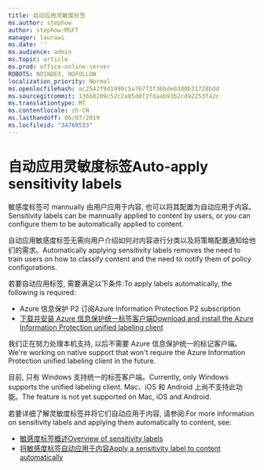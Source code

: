 ```yaml
---
title: 自动应用灵敏度标签
ms.author: stephow
author: stephow-MSFT
manager: laurawi
ms.date: ''
ms.audience: admin
ms.topic: article
ms.prod: office-online-server
ROBOTS: NOINDEX, NOFOLLOW
localization_priority: Normal
ms.openlocfilehash: ac2542f9d1990c5a76773f36bde03d0b31728bdd
ms.sourcegitcommit: 136b8209c52c2a05d0f2fdaab93b2cd92253fa2c
ms.translationtype: MT
ms.contentlocale: zh-CN
ms.lasthandoff: 06/07/2019
ms.locfileid: "34769533"
---
```

# <a name="auto-apply-sensitivity-labels"></a><span data-ttu-id="67002-102">自动应用灵敏度标签</span><span class="sxs-lookup"><span data-stu-id="67002-102">Auto-apply sensitivity labels</span></span>

<span data-ttu-id="67002-103">敏感度标签可 mannually 由用户应用于内容, 也可以将其配置为自动应用于内容。</span><span class="sxs-lookup"><span data-stu-id="67002-103">Sensitivity labels can be mannually applied to content by users, or you can configure them to be automatically applied to content.</span></span>

<span data-ttu-id="67002-104">自动应用敏感度标签无需向用户介绍如何对内容进行分类以及将策略配置通知给他们的需求。</span><span class="sxs-lookup"><span data-stu-id="67002-104">Automatically applying sensitivity labels removes the need to train users on how to classify content and the need to notify them of policy configurations.</span></span>

<span data-ttu-id="67002-105">若要自动应用标签, 需要满足以下条件:</span><span class="sxs-lookup"><span data-stu-id="67002-105">To apply labels automatically, the following is required:</span></span>

- <span data-ttu-id="67002-106">Azure 信息保护 P2 订阅</span><span class="sxs-lookup"><span data-stu-id="67002-106">Azure Information Protection P2 subscription</span></span>
- [<span data-ttu-id="67002-107">下载并安装 Azure 信息保护统一标签客户端</span><span class="sxs-lookup"><span data-stu-id="67002-107">Download and install the Azure Information Protection unified labeling client</span></span>](https://docs.microsoft.com/azure/information-protection/rms-client/install-unifiedlabelingclient-app)

<span data-ttu-id="67002-108">我们正在努力处理本机支持, 以后不需要 Azure 信息保护统一的标记客户端。</span><span class="sxs-lookup"><span data-stu-id="67002-108">We're working on native support that won't require the Azure Information Protection unified labeling client in the future.</span></span>

<span data-ttu-id="67002-109">目前, 只有 Windows 支持统一的标签客户端。</span><span class="sxs-lookup"><span data-stu-id="67002-109">Currently, only Windows supports the unified labeling client.</span></span>  <span data-ttu-id="67002-110">Mac、iOS 和 Android 上尚不支持此功能。</span><span class="sxs-lookup"><span data-stu-id="67002-110">The feature is not yet supported on Mac, iOS and Android.</span></span>

<span data-ttu-id="67002-111">若要详细了解灵敏度标签并将它们自动应用于内容, 请参阅:</span><span class="sxs-lookup"><span data-stu-id="67002-111">For more information on sensitivity labels and applying them automatically to content,  see:</span></span>

- [<span data-ttu-id="67002-112">敏感度标签概述</span><span class="sxs-lookup"><span data-stu-id="67002-112">Overview of sensitivity labels</span></span>](https://docs.microsoft.com/office365/securitycompliance/sensitivity-labels)
- [<span data-ttu-id="67002-113">将敏感度标签自动应用于内容</span><span class="sxs-lookup"><span data-stu-id="67002-113">Apply a sensitivity label to content automatically</span></span>](https://docs.microsoft.com/office365/securitycompliance/apply_sensitivity_label_automatically)